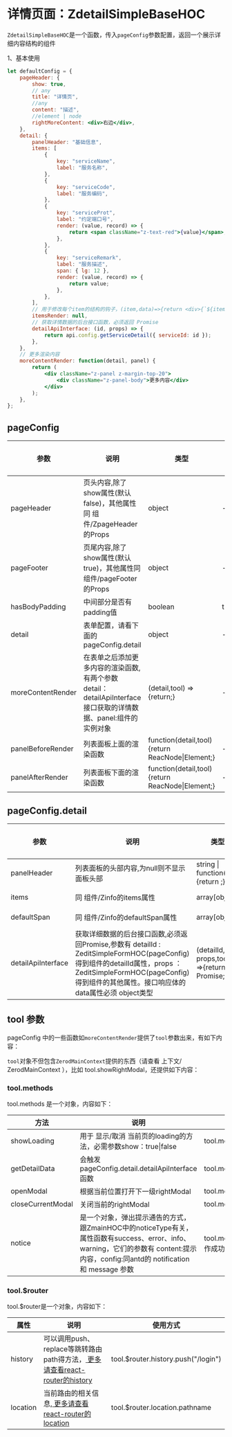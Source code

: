 <div class="z-doc-titles"></div>

# 详情页面：ZdetailSimpleBaseHOC

`ZdetailSimpleBaseHOC`是一个函数，传入`pageConfig`参数配置，返回一个展示详细内容结构的组件

1、基本使用

<div class="z-demo-box" data-render="demo1" data-title="基本使用"></div>

```jsx
let defaultConfig = {
	pageHeader: {
		show: true,
		// any
		title: "详情页",
		//any
		content: "描述",
		//element | node
		rightMoreContent: <div>右边</div>,
	},
	detail: {
		panelHeader: "基础信息",
		items: [
			{
				key: "serviceName",
				label: "服务名称",
			},
			{
				key: "serviceCode",
				label: "服务编码",
			},
			{
				key: "serviceProt",
				label: "约定端口号",
				render: (value, record) => {
					return <span className="z-text-red">{value}</span>;
				},
			},
			{
				key: "serviceRemark",
				label: "服务描述",
				span: { lg: 12 },
				render: (value, record) => {
					return value;
				},
			},
		],
		// 用于修改每个item的结构的钩子，(item,data)=>{return <div>{`${item.label}:${data[item.key]}`}</div>}
		itemsRender: null,
		// 获取详情数据的后台接口函数，必须返回 Promise
		detailApiInterface: (id, props) => {
			return api.config.getServiceDetail({ serviceId: id });
		},
	},
	// 更多渲染内容
	moreContentRender: function(detail, panel) {
		return (
			<div className="z-panel z-margin-top-20">
				<div className="z-panel-body">更多内容</div>
			</div>
		);
	},
};
```

<div class="z-doc-titles"></div>

## pageConfig

<table>
	<thead>
		<tr>
			<th>参数</th>
			<th>说明</th>
			<th>类型</th>
			<th>默认值</th>
		</tr>
	</thead>
	<tbody>
		<tr>
			<td>pageHeader</td>
			<td>页头内容,除了show属性(默认false)，其他属性同 组件/ZpageHeader的Props</td>
			<td>object</td>
			<td>--</td>
		</tr>
		<tr>
			<td>pageFooter</td>
			<td>页尾内容,除了show属性(默认true)，其他属性同 组件/pageFooter的Props</td>
			<td>object</td>
			<td>--</td>
		</tr>
		<tr>
			<td>hasBodyPadding</td>
			<td>中间部分是否有padding值</td>
			<td>boolean</td>
			<td>true</td>
		</tr>
		<tr>
			<td>detail</td>
			<td>表单配置，请看下面的pageConfig.detail</td>
			<td>object</td>
			<td>--</td>
		</tr>
		<tr>
			<td>moreContentRender</td>
			<td>在表单之后添加更多内容的渲染函数,有两个参数detail：detailApiInterface接口获取的详情数据、panel:组件的实例对象</td>
			<td>(detail,tool) =>{return;}</td>
			<td>--</td>
		</tr>
		<tr>
			<td>panelBeforeRender</td>
			<td>列表面板上面的渲染函数</td>
			<td>function(detail,tool){return ReacNode|Element;}</td>
			<td>--</td>
		</tr>
		<tr>
			<td>panelAfterRender</td>
			<td>列表面板下面的渲染函数</td>
			<td>function(detail,tool){return ReacNode|Element;}</td>
			<td>--</td>
		</tr>
	</tbody>
</table>

<div class="z-doc-titles"></div>

## pageConfig.detail

<table>
	<thead>
		<tr>
			<th>参数</th>
			<th>说明</th>
			<th>类型</th>
			<th>默认值</th>
		</tr>
	</thead>
	<tbody>
		<tr>
			<td>panelHeader</td>
			<td>列表面板的头部内容,为null则不显示面板头部</td>
			<td>string | function(){return ;}</td>
			<td>列表</td>
		</tr>
		<tr>
			<td>items</td>
			<td>同 组件/Zinfo的items属性</td>
			<td>array[object]</td>
			<td>--</td>
		</tr>
		<tr>
			<td>defaultSpan</td>
			<td>同 组件/Zinfo的defaultSpan属性</td>
			<td>array[object]</td>
			<td>--</td>
		</tr>
		<tr>
			<td>detailApiInterface</td>
			<td>获取详细数据的后台接口函数,必须返回Promise,参数有 detailId : ZeditSimpleFormHOC(pageConfig)得到组件的detailId属性，props ：ZeditSimpleFormHOC(pageConfig)得到组件的其他属性。接口响应体的data属性必须 object类型</td>
			<td>(detailId, props,tool) =>{return Promise;}</td>
			<td>--</td>
		</tr>
	</tbody>
</table>

<div class="z-doc-titles"></div>

## tool 参数

pageConfig 中的一些函数如`moreContentRender`提供了`tool`参数出来，有如下内容：

`tool`对象不但包含`ZerodMainContext`提供的东西（请查看 上下文/ ZerodMainContext ），比如 tool.showRightModal，还提供如下内容：

### tool.methods

tool.methods 是一个对象，内容如下：

<table>
	<thead>
		<tr>
			<th>方法</th>
			<th>说明</th>
			<th>使用方式</th>
		</tr>
	</thead>
	<tbody>
		<tr>
			<td>showLoading</td>
			<td>用于 显示/取消 当前页的loading的方法，必需参数show：true|false</td>
			<td>tool.methods.showLoading(true)</td>
		</tr>
		<tr>
			<td>getDetailData</td>
			<td>会触发pageConfig.detail.detailApiInterface函数</td>
			<td>tool.methods.getDetailData()</td>
		</tr>
		<tr>
			<td>openModal</td>
			<td>根据当前位置打开下一级rightModal</td>
			<td>tool.methods.openModal(content)</td>
		</tr>
		<tr>
			<td>closeCurrentModal</td>
			<td>关闭当前的rightModal</td>
			<td>tool.methods.closeCurrentModal()</td>
		</tr>
		<tr>
			<td>notice</td>
			<td>是一个对象，弹出提示通告的方式，跟ZmainHOC中的noticeType有关，属性函数有success、error、info、warning，它们的参数有 content:提示内容，config:同antd的 notification 和 message 参数</td>
			<td>tool.methods.notice.success("操作成功" [,config])</td>
		</tr>
	</tbody>
</table>

<div class="z-doc-titles"></div>

### tool.$router

tool.$router是一个对象，内容如下：

<table>
	<thead>
		<tr>
			<th>属性</th>
			<th>说明</th>
			<th>使用方式</th>
		</tr>
	</thead>
	<tbody>
		<tr>
			<td>history</td>
			<td>可以调用push、replace等跳转路由path得方法，<a href="https://reacttraining.com/react-router/web/api/history" target="_blank"> 更多请查看react-router的history</a></td>
			<td>tool.$router.history.push("/login")</td>
		</tr>
		<tr>
			<td>location</td>
			<td>当前路由的相关信息,<a href="https://reacttraining.com/react-router/web/api/location" target="_blank"> 更多请查看react-router的location</a></td>
			<td>tool.$router.location.pathname</td>
		</tr>
	</tbody>
</table>